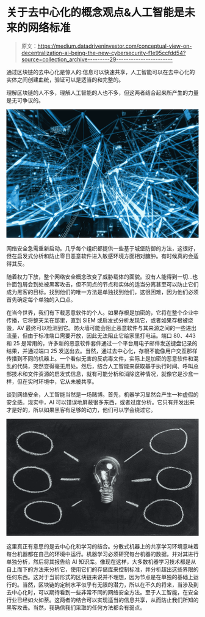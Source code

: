 # 关于去中心化的概念观点&人工智能是未来的网络标准

> 原文：<https://medium.datadriveninvestor.com/conceptual-view-on-decentralization-ai-being-the-new-cybersecurity-f1e95ccfdd54?source=collection_archive---------29----------------------->

通过区块链的去中心化是惊人的:信息可以快速共享，人工智能可以在去中心化的实体之间创建血统，验证可以是适当的和完整的。

理解区块链的人不多，理解人工智能的人也不多，但这两者结合起来所产生的力量是无可争议的。

![](img/bb74b7dabc166dfe342eb34b303e3abd.png)

网络安全急需重新启动。几乎每个组织都提供一些基于城堡防御的方法，这很好，但在启发式分析和防止零日恶意软件进入敏感环境方面相对臃肿。有时候真的会适得其反。

随着权力下放，整个网络安全概念改变了威胁载体的面貌。没有人能得到一切…也许面包屑会到处被黑客攻击，但不同点的节点和实体的适当分离甚至可以防止它们成为黑客的目标。找到他们的唯一方法是单独找到他们，这很困难，因为他们必须首先确定每个单独的入口点。

在当今世界，我们有下载恶意软件的个人。如果存根是加密的，它将在整个企业中传播，它将整天呆在那里，直到 SIEM 或启发式分析发现它，或者如果存根被烧毁，AV 最终可以检测到它。防火墙可能会阻止恶意软件与其来源之间的一些进出流量，但由于标准端口需要开放，因此无法阻止它给家里打电话。端口 80、443 和 25 是常用的，许多新的恶意软件套件通过一个平台用电子邮件发送键盘记录的结果，并通过端口 25 发送出去。当然，通过去中心化，存根不能像用户交互那样传播到不同的机器上。一个看似无害的反病毒文件，实际上是加密的恶意软件和混乱的代码，突然变得毫无用处。然后，结合人工智能来获取基于执行时间、呼叫总部技术和文件资源的启发式信息，就有可能分析和消除这种情况，就像它是沙盒一样，但在实时环境中，它从未被共享。

谈到网络安全，人工智能当然是一场赌博。首先，机器学习显然会产生一种虚假的安全感。现实中，AI 可以错误地屏蔽很多东西，或者过度分析。它只有开发出来才是好的，所以如果黑客有足够的动力，他们可以学会绕过它。

![](img/cb0c396e6da1e4dbf27dbb8d7c281c79.png)

这里真正有意思的是去中心化和学习的结合。分散式机器上的共享学习环境意味着每台机器都在自己的环境中运行。机器学习必须研究每台机器的数据，并对其进行单独分析，然后将其报告给 AI 知识库。像现在这样，大多数机器学习技术都是从自上而下的方法来分析它，使用它们的存储库来控制标准，并分析超出这些界限的任何东西。这对于当前形式的区块链来说并不理想，因为节点是在单独的基础上运行的。当然，区块链的定制水平似乎有无限的潜力，所以在不久的将来，当涉及到去中心化时，可以期待看到一些非常不同的网络安全方法。至于人工智能，在安全行业已经如火如荼。这两者的结合可以实现适当的信息共享，从而防止我们所知的黑客攻击。当然，我确信我们采取的任何方法都会有弱点。